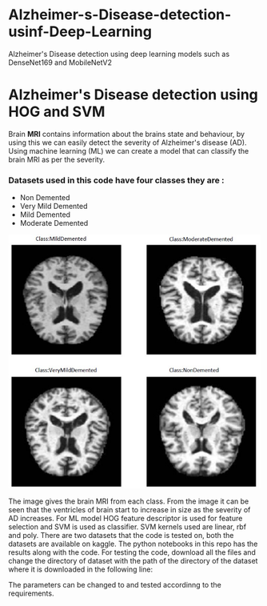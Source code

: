 # Alzheimer-s-Disease-detection-usinf-Deep-Learning
Alzheimer's Disease detection using deep learning models such as DenseNet169 and MobileNetV2

# Alzheimer's Disease detection using HOG and SVM

Brain **MRI** contains information about the brains state and behaviour, by using this we can easily detect the severity of Alzheimer's disease (AD). 
Using machine learning (ML) we can create a model that can classify the brain MRI as per the severity. 
### Datasets used in this code have four classes they are : 
- Non Demented
- Very Mild Demented
- Mild Demented
- Moderate Demented

![Brain MRI indicating severity of AD. Top row images from left: Mild Demented, Moderate demented. Bottom row from left Very Mild Demented, Non Demented](https://github.com/spearpx/Alzheimer-s-Disease-detection-using-HOG-and-SVM-/blob/main/brainMRIclasses.jpg?raw=true)

The image gives the brain MRI from each class. From the image it can be seen that the ventricles of brain start to increase in size as the severity of AD increases.
For ML model HOG feature descriptor is used for feature selection and SVM is used as classifier. SVM kernels used are linear, rbf and poly. There are two datasets that the code is tested on, 
both the datasets are available on kaggle. The python notebooks in this repo has the results along with the code. 
For testing the code, download all the files and change the directory of dataset with the path of the directory of the dataset where it is downloaded in the following line:

The parameters can be changed to and tested accordinng to the requirements. 

